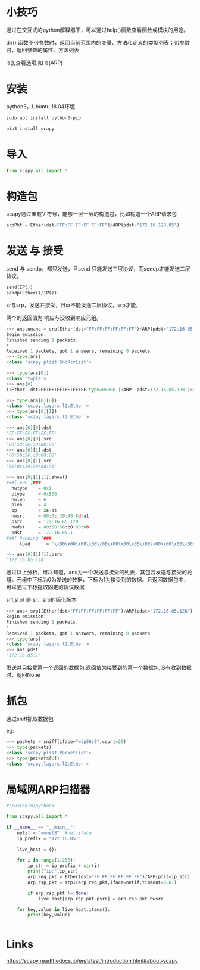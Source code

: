 # 小技巧

通过在交互式的python解释器下，可以通过help()函数查看函数或模块的用途。

dir() 函数不带参数时，返回当前范围内的变量、方法和定义的类型列表；带参数时，返回参数的属性、方法列表

ls(),查看选项,如  ls(ARP)

# 安装

python3，Ubuntu 18.04环境

```python
sudo apt install python3-pip

pip3 install scapy
```

# 导入

```python
from scapy.all import *
```

# 构造包

scapy通过重载'/'符号，能够一层一层的构造包，比如构造一个ARP请求包

```python
arpPkt = Ether(dst="FF:FF:FF:FF:FF:FF")/ARP(pdst="172.16.128.85")
```

# 发送 与 接受

send 与 sendp，都只发送，且send 只能发送三层协议，而sendp才能发送二层协议。

```python
send(IP())
sendp(Ether()/IP())
```

sr与srp，发送并接受，且sr不能发送二层协议，srp才能。

两个的返回值为 响应与没收到响应元组。

```python
>>> ans,unans = srp(Ether(dst="FF:FF:FF:FF:FF:FF")/ARP(pdst="172.16.85.128"),iface="vmnet8")
Begin emission:
Finished sending 1 packets.
*
Received 1 packets, got 1 answers, remaining 0 packets
>>> type(ans)
<class 'scapy.plist.SndRcvList'>

>>> type(ans[0])
<class 'tuple'>
>>> ans[0]
(<Ether  dst=FF:FF:FF:FF:FF:FF type=0x806 |<ARP  pdst=172.16.85.128 |>>, <Ether  dst=00:50:56:c0:00:08 src=00:0c:29:90:8d:a1 type=0x806 |<ARP  hwtype=0x1 ptype=0x800 hwlen=6 plen=4 op=is-at hwsrc=00:0c:29:90:8d:a1 psrc=172.16.85.128 hwdst=00:50:56:c0:00:08 pdst=172.16.85.1 |<Padding  load='\x00\x00\x00\x00\x00\x00\x00\x00\x00\x00\x00\x00\x00\x00\x00\x00\x00\x00' |>>>)

>>> type(ans[0][0])
<class 'scapy.layers.l2.Ether'>
>>> type(ans[0][1])
<class 'scapy.layers.l2.Ether'>

>>> ans[0][0].dst
'FF:FF:FF:FF:FF:FF'
>>> ans[0][0].src
'00:50:56:c0:00:08'
>>> ans[0][1].dst
'00:50:56:c0:00:08'
>>> ans[0][1].src
'00:0c:29:90:8d:a1'

>>> ans[0][1][1].show()
###[ ARP ]### 
  hwtype    = 0x1
  ptype     = 0x800
  hwlen     = 6
  plen      = 4
  op        = is-at
  hwsrc     = 00:0c:29:90:8d:a1
  psrc      = 172.16.85.128
  hwdst     = 00:50:56:c0:00:08
  pdst      = 172.16.85.1
###[ Padding ]### 
     load      = '\x00\x00\x00\x00\x00\x00\x00\x00\x00\x00\x00\x00\x00\x00\x00\x00\x00\x00'

>>> ans[0][1][1].psrc
'172.16.85.128'

```

通过以上分析，可以知道，ans为一个发送与接受的列表，其包含发送与接受的元组。元组中下标为0为发送的数据，下标为1为接受到的数据。且返回数据包中，可以通过下标提取固定的协议数据

sr1,srp1 是 sr，srp的简化版本

```python
>>> ans= srp1(Ether(dst="FF:FF:FF:FF:FF:FF")/ARP(pdst="172.16.85.128"),iface="vmnet8")
Begin emission:
Finished sending 1 packets.
*
Received 1 packets, got 1 answers, remaining 0 packets
>>> type(ans)
<class 'scapy.layers.l2.Ether'>
>>> ans.pdst
'172.16.85.1'
```

发送并只接受第一个返回的数据包.返回值为接受到的第一个数据包,没有收到数据时，返回None

# 抓包

通过sniff抓取数据包

eg:

```python
>>> packets = sniff(iface="wlp58s0",count=20)
>>> type(packets)
<class 'scapy.plist.PacketList'>
>>> type(packets[0])
<class 'scapy.layers.l2.Ether'>
```

# 局域网ARP扫描器
```python
#!/usr/bin/python3

from scapy.all import *

if __name__ == "__main__":
    netif = "vmnet8"  #net iface
    ip_prefix = "172.16.85."
    
    live_host = {}; 

    for i in range(1,255):
        ip_str = ip_prefix + str(i)
        print("ip:",ip_str)
        arp_req_pkt = Ether(dst="FF:FF:FF:FF:FF:FF")/ARP(pdst=ip_str)
        arp_rsp_pkt = srp1(arp_req_pkt,iface=netif,timeout=0.01)

        if arp_rsp_pkt != None:
            live_host[arp_rsp_pkt.psrc] = arp_rsp_pkt.hwsrc

    for key,value in live_host.items():
        print(key,value)
    

```
# Links

https://scapy.readthedocs.io/en/latest/introduction.html#about-scapy